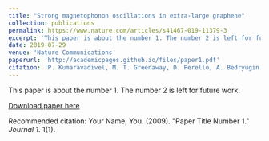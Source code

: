 ```yaml
---
title: "Strong magnetophonon oscillations in extra-large graphene"
collection: publications
permalink: https://www.nature.com/articles/s41467-019-11379-3
excerpt: 'This paper is about the number 1. The number 2 is left for future work.'
date: 2019-07-29
venue: 'Nature Communications'
paperurl: 'http://academicpages.github.io/files/paper1.pdf'
citation: 'P. Kumaravadivel, M. T. Greenaway, D. Perello, A. Bedryugin, J, Birkbeck, J. Wengraf, S.Lui, J. H Edgar, A. K. Geim, L. Eaves and R. Krishna Kumar (2019). &quot;"Strong magnetophonon oscillations in extra-large graphene".&quot; <i>Nature Communications</i>. 10(1):3334.'
---
```

This paper is about the number 1. The number 2 is left for future work.

[Download paper here](http://academicpages.github.io/files/paper1.pdf)

Recommended citation: Your Name, You. (2009). "Paper Title Number 1." <i>Journal 1</i>. 1(1).

